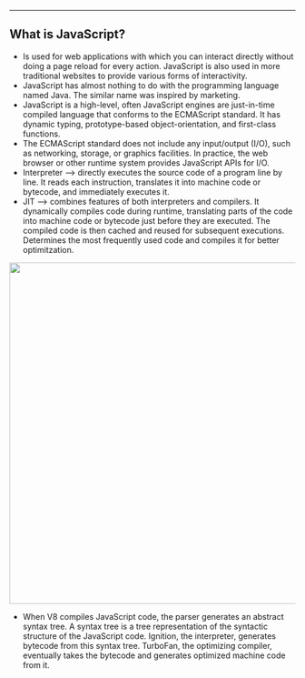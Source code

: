-------------------
What is JavaScript?
-------------------
- Is used for web applications with which you can interact directly without doing a page reload for every action. JavaScript is also used in more traditional websites to provide various forms of interactivity.
- JavaScript has almost nothing to do with the programming language named Java. The similar name was inspired by marketing.
- JavaScript is a high-level, often JavaScript engines are just-in-time compiled language that conforms to the ECMAScript standard. It has dynamic typing, prototype-based object-orientation, and first-class functions.
- The ECMAScript standard does not include any input/output (I/O), such as networking, storage, or graphics facilities. In practice, the web browser or other runtime system provides JavaScript APIs for I/O.
- Interpreter --> directly executes the source code of a program line by line. It reads each instruction, translates it into machine code or bytecode, and immediately executes it.
- JIT --> combines features of both interpreters and compilers. It dynamically compiles code during runtime, translating parts of the code into machine code or bytecode just before they are executed. The compiled code is then cached and reused for subsequent executions. Determines the most frequently used code and compiles it for better optimitzation.

<img src="https://miro.medium.com/v2/resize:fit:1100/format:webp/1*ZIH_wjqDfZn6NRKsDi9mvA.png" width="600">

- When V8 compiles JavaScript code, the parser generates an abstract syntax tree. A syntax tree is a tree representation of the syntactic structure of the JavaScript code. Ignition, the interpreter, generates bytecode from this syntax tree. TurboFan, the optimizing compiler, eventually takes the bytecode and generates optimized machine code from it.

